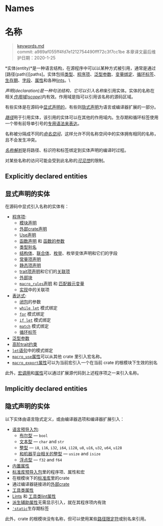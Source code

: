 # Names
# 名称

>[keywords.md](https://github.com/rust-lang/reference/blob/master/src/names.md)\
>commit: a989af055ff4fd7e1212754490fff72c3f7cc1be
>本章译文最后维护日期：2020-1-25

*实体(entity)*是一种语言结构，在源程序中可以以某种方式被引用，通常是通过[路径(path)][paths]。实体包括[类型][types]、[程序项][items]、[泛型参数][generic parameters]、[变量绑定][variable bindings]、[循环标签][loop labels]、[生存期][lifetimes]、[字段][fields]、[属性][attributes]和各种[lints]。\

*声明(declaration)*是一种句法结构，它可以引入*名称*来引用实体。实体的名称在相关[*作用域(scope)*][*scope*]内有效。作用域是指可以引用该名称的源码区域。

有些实体是在源码中[显式声明的](#explicitly-declared-entities)，有些则[隐式声明](#implicitly-declared-entities)为语言或编译器扩展的一部分。

[*路径*][*Paths*]用于引用实体，该引用的实体可以在其他的作用域内。生存期和循环标签使用一个带有前导单引号的[专用语法来表达][lifetimes-and-loop-labels]。

名称被分隔成不同的[*命名空间*][*namespaces*]，这样允许不同名称空间中的实体拥有相同的名称，且不会发生冲突。

[*名称解析*][*Name resolution*]是将路径、标识符和标签绑定到实体声明的编译时过程。

对某些名称的访问可能会受到此名称的[*可见性*][*visibility*]的限制。

## Explicitly declared entities
## 显式声明的实体

在源码中显式引入名称的实体有：

* [程序项][Items]:
    * [模块声明][Module declarations]
    * [外部crate声明][External crate declarations]
    * [Use声明][Use declarations]
    * [函数声明][Function declarations] 和 [函数的参数][function parameters]
    * [类型别名][Type aliases]
    * [结构体][struct]、[联合体][union]、[枚举][enum]、枚举变体声明和它们的字段
    * [常量项声明][Constant item declarations]
    * [静态项声明][Static item declarations]
    * [trait项声明][Trait item declarations]和它们的[关联项][associated items]
    * [外部块][External block items]
    * [`macro_rules`声明][`macro_rules` declarations] 和 [匹配器元变量][matcher metavariables]
    * [实现][Implementation]中的关联项
* [表达式][Expressions]:
    * [闭包][Closure]的参数
    * [`while let`] 模式绑定
    * [`for`] 模式绑定
    * [`if let`] 模式绑定
    * [`match`] 模式绑定
    * [循环标签][Loop labels]
* [泛型参数][Generic parameters]
* [高阶trait约束][Higher ranked trait bounds]
* [`let`语句][`let` statement]中的模式绑定
* [`macro_use`属性][`macro_use` attribute]可以从其他 crate 里引入宏名称。
* [`macro_export`属性][`macro_export` attribute]可以为当前宏引入一个在当前 crate 的根模块下生效的别名

此外，[宏调用][macro invocations]和[属性][attributes]可以通过扩展源代码到上述程序项之一来引入名称。

## Implicitly declared entities
## 隐式声明的实体

以下实体由语言隐式定义，或由编译器选项和编译器扩展引入：

* [语言预导入包][Language prelude]:
    * [布尔型][Boolean type] — `bool`
    * [文本型][Textual types] — `char` and `str`
    * [整型][Integer types] — `i8`, `i16`, `i32`, `i64`, `i128`, `u8`, `u16`, `u32`, `u64`, `u128`
    * [和机器平台相关的整型][Machine-dependent integer types] — `usize` and `isize`
    * [浮点型][floating-point types] — `f32` and `f64`
* [内置属性][Built-in attributes]
* [标准库预导入包][Standard library prelude]里的程序项、属性和宏
* 在根模块下的[标准库][extern-prelude]里的crate
* 通过编译器链接进的[外部crate][extern-prelude]
* [工具类属性][Tool attributes]
* [Lints] 和 [工具类lint属性][tool lint attributes]
* [派生辅助属性][Derive helper attributes]无需显示引入，就在其程序项内有效
* [`'static`]生存期标签

此外，crate 的根模块没有名称，但可以使用某些[路径限定符][path qualifiers]或别名来引用。

[*Name resolution*]: names/name-resolution.md
[*namespaces*]: names/namespaces.md
[*paths*]: paths.md
[*scope*]: names/scopes.md
[*visibility*]: visibility-and-privacy.md
[`'static`]: keywords.md#weak-keywords
[`for`]: expressions/loop-expr.md#iterator-loops
[`if let`]: expressions/if-expr.md#if-let-expressions
[`let` statement]: statements.md#let-statements
[`macro_export` attribute]: macros-by-example.md#path-based-scope
[`macro_rules` declarations]: macros-by-example.md
[`macro_use` attribute]: macros-by-example.md#the-macro_use-attribute
[`match`]: expressions/match-expr.md
[`while let`]: expressions/loop-expr.md#predicate-pattern-loops
[associated items]: items/associated-items.md
[attributes]: attributes.md
[Boolean type]: types/boolean.md
[Built-in attributes]: attributes.md#built-in-attributes-index
[Closure]: expressions/closure-expr.md
[Constant item declarations]: items/constant-items.md
[Derive helper attributes]: procedural-macros.md#derive-macro-helper-attributes
[enum]: items/enumerations.md
[Expressions]: expressions.md
[extern-prelude]: names/preludes.md#extern-prelude
[External block items]: items/external-blocks.md
[External crate declarations]: items/extern-crates.md
[fields]: expressions/field-expr.md
[floating-point types]: types/numeric.md#floating-point-types
[Function declarations]: items/functions.md
[function parameters]: items/functions.md#function-parameters
[Generic parameters]: items/generics.md
[Higher ranked trait bounds]: trait-bounds.md#higher-ranked-trait-bounds
[Implementation]: items/implementations.md
[Integer types]: types/numeric.md#integer-types
[Items]: items.md
[Language prelude]: names/preludes.md#language-prelude
[lifetimes-and-loop-labels]: tokens.md#lifetimes-and-loop-labels
[lifetimes]: tokens.md#lifetimes-and-loop-labels
[Lints]: attributes/diagnostics.md#lint-check-attributes
[Loop labels]: expressions/loop-expr.md#loop-labels
[Machine-dependent integer types]: types/numeric.md#machine-dependent-integer-types
[macro invocations]: macros.md#macro-invocation
[matcher metavariables]: macros-by-example.md#metavariables
[Module declarations]: items/modules.md
[path]: paths.md
[path qualifiers]: paths.md#path-qualifiers
[Standard library prelude]: names/preludes.md#standard-library-prelude
[Static item declarations]: items/static-items.md
[struct]: items/structs.md
[Textual types]: types/textual.md
[Tool attributes]: attributes.md#tool-attributes
[tool lint attributes]: attributes/diagnostics.md#tool-lint-attributes
[Trait item declarations]: items/traits.md
[Type aliases]: items/type-aliases.md
[types]: types.md
[union]: items/unions.md
[Use declarations]: items/use-declarations.md
[variable bindings]: patterns.md
